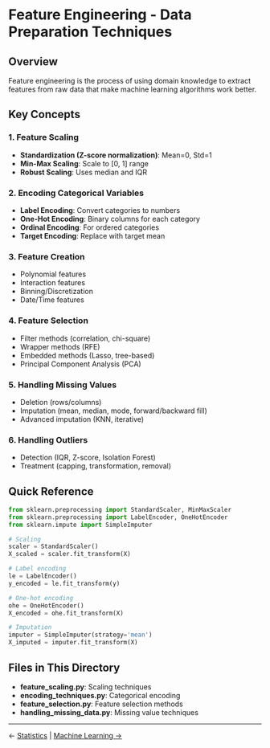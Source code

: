 # Feature Engineering - Data Preparation Techniques

## Overview
Feature engineering is the process of using domain knowledge to extract features from raw data that make machine learning algorithms work better.

## Key Concepts

### 1. Feature Scaling
- **Standardization (Z-score normalization)**: Mean=0, Std=1
- **Min-Max Scaling**: Scale to [0, 1] range
- **Robust Scaling**: Uses median and IQR

### 2. Encoding Categorical Variables
- **Label Encoding**: Convert categories to numbers
- **One-Hot Encoding**: Binary columns for each category
- **Ordinal Encoding**: For ordered categories
- **Target Encoding**: Replace with target mean

### 3. Feature Creation
- Polynomial features
- Interaction features
- Binning/Discretization
- Date/Time features

### 4. Feature Selection
- Filter methods (correlation, chi-square)
- Wrapper methods (RFE)
- Embedded methods (Lasso, tree-based)
- Principal Component Analysis (PCA)

### 5. Handling Missing Values
- Deletion (rows/columns)
- Imputation (mean, median, mode, forward/backward fill)
- Advanced imputation (KNN, iterative)

### 6. Handling Outliers
- Detection (IQR, Z-score, Isolation Forest)
- Treatment (capping, transformation, removal)

## Quick Reference

```python
from sklearn.preprocessing import StandardScaler, MinMaxScaler
from sklearn.preprocessing import LabelEncoder, OneHotEncoder
from sklearn.impute import SimpleImputer

# Scaling
scaler = StandardScaler()
X_scaled = scaler.fit_transform(X)

# Label encoding
le = LabelEncoder()
y_encoded = le.fit_transform(y)

# One-hot encoding
ohe = OneHotEncoder()
X_encoded = ohe.fit_transform(X)

# Imputation
imputer = SimpleImputer(strategy='mean')
X_imputed = imputer.fit_transform(X)
```

## Files in This Directory

- **feature_scaling.py**: Scaling techniques
- **encoding_techniques.py**: Categorical encoding
- **feature_selection.py**: Feature selection methods
- **handling_missing_data.py**: Missing value techniques

---
← [Statistics](../05_Statistics/) | [Machine Learning →](../07_Machine_Learning/)
